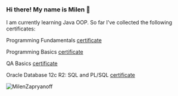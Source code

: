 ### Hi there! My name is Milen 👋


I am currently learning Java OOP.
So far I've collected the following certificates:

  
  Programming Fundamentals [certificate](https://softuni.bg/certificates/details/148552/7e09709b)
  
  Programming Basics [certificate](https://softuni.bg/certificates/details/140089/040083a4)
  
  QA Basics [certificate](https://softuni.bg/certificates/details/154179/702bd4b4)
  
  Oracle Database 12c R2: SQL and PL/SQL [certificate]([https://softuni.bg/certificates/details/154179/702bd4b4](https://media.licdn.com/dms/image/C4D2DAQGDHf2MAcuO_g/profile-treasury-image-shrink_800_800/0/1668842656772?e=1677016800&v=beta&t=KszMLCpheedYxT9FencUoFnYyn6y8vhntbIczjQLNo0))
  
  
  
<p>&nbsp;<img align="left" src="https://github-readme-stats.vercel.app/api?username=MilenZapryanoff&show_icons=true&locale=en" alt="MilenZapryanoff" /></p>

